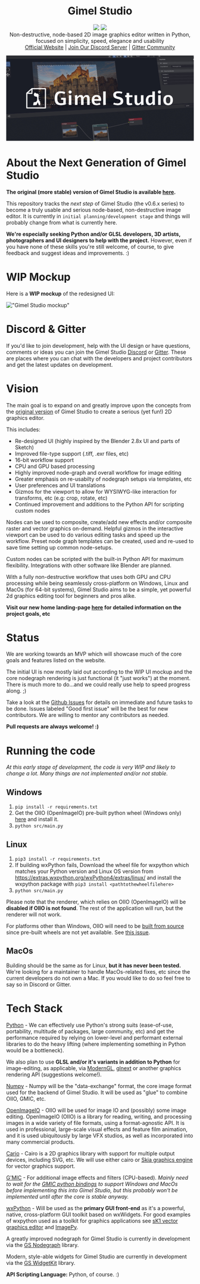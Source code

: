 <h1 align="center">Gimel Studio</h1>

<p align="center">
  <img href="https://github.com/GimelStudio/GimelStudio/blob/master/LICENSE" src="https://img.shields.io/badge/License-Apache2.0-green.svg" />
  <img href="https://lgtm.com/projects/g/GimelStudio/GimelStudio/" src="https://img.shields.io/lgtm/grade/python/g/GimelStudio/GimelStudio.svg?logo=lgtm&logoWidth=18" />
  <br/>
  Non-destructive, node-based 2D image graphics editor written in Python, focused on simplicity, speed, elegance and usability<br/>
  <a href="https://gimelstudio.github.io">Official Website</a> | <a href="https://discord.gg/RqwbDrVDpK" >Join Our Discord Server</a> | <a href="https://gitter.im/Gimel-Studio/community" >Gitter Community</a>
</p>

!["Gimel Studio banner"](/assets/banner/banner.jpg "Gimel Studio")


# About the Next Generation of Gimel Studio

**The original (more stable) version of Gimel Studio is available [here](https://github.com/Correct-Syntax/Gimel-Studio).**

This repository tracks the *next step* of Gimel Studio (the v0.6.x series) to become a truly usable and serious node-based, non-destructive image editor. It is currently in ``initial planning/development stage`` and things will probably change from what is currently here.

**We're especially seeking Python and/or GLSL developers, 3D artists, photographers and UI designers to help with the project.** However, even if you have none of these skills you're still welcome, of course, to give feedback and suggest ideas and improvements. :)


# WIP Mockup

Here is a **WIP mockup** of the redesigned UI:

!["Gimel Studio mockup"](https://i.ibb.co/QNNY2vX/gimel-studio-wip-ui.png "Gimel Studio")


# Discord & Gitter

If you'd like to join development, help with the UI design or have questions, comments or ideas you can join the Gimel Studio [Discord](https://discord.gg/RqwbDrVDpK) or [Gitter](https://gitter.im/Gimel-Studio/community). These are places where you can chat with the developers and project contributors and get the latest updates on development.


# Vision

The main goal is to expand on and greatly improve upon the concepts from the [original version](https://github.com/Correct-Syntax/Gimel-Studio) of Gimel Studio to create a serious (yet fun!) 2D graphics editor.

This includes:

- Re-designed UI (highly inspired by the Blender 2.8x UI and parts of Sketch)
- Improved file-type support (.tiff, .exr files, etc)
- 16-bit workflow support
- CPU and GPU based processing
- Highly improved node-graph and overall workflow for image editing
- Greater emphasis on re-usabilty of nodegraph setups via templates, etc
- User preferences and UI translations
- Gizmos for the viewport to allow for WYSIWYG-like interaction for transforms, etc (e.g: crop, rotate, etc)
- Continued improvement and additions to the Python API for scripting custom nodes

Nodes can be used to composite, create/add new effects and/or composite raster and vector graphics on-demand. Helpful gizmos in the interactive viewport can be used to do various editing tasks and speed up the workflow. Preset node graph templates can be created, used and re-used to save time setting up common node-setups.

Custom nodes can be scripted with the built-in Python API for maximum flexibility. Integrations with other software like Blender are planned.

With a fully non-destructive workflow that uses both GPU and CPU processing while being seamlessly cross-platform on Windows, Linux and MacOs (for 64-bit systems), Gimel Studio aims to be a simple, yet powerful 2d graphics editing tool for beginners and pros alike.

**Visit our new home landing-page [here](https://gimelstudio.github.io) for detailed information on the project goals, etc**


# Status

We are working towards an MVP which will showcase much of the core goals and features listed on the website.

The initial UI is now mostly laid out according to the WIP UI mockup and the core nodegraph rendering is just functional (it "just works") at the moment. There is much more to do...and we could really use help to speed progress along. ;)

Take a look at the [Github Issues](https://github.com/GimelStudio/GimelStudio/issues) for details on immediate and future tasks to be done. Issues labeled "Good first issue" will be the best for new contributors. We are willing to mentor any contributors as needed.

**Pull requests are always welcome! :)**


# Running the code

*At this early stage of development, the code is very WIP and likely to change a lot. Many things are not implemented and/or not stable.*

## Windows

1. ``pip install -r requirements.txt``
2. Get the OIIO (OpenImageIO) pre-built python wheel (Windows only) [here](https://www.lfd.uci.edu/~gohlke/pythonlibs/#openimageio) and install it.
3. ``python src/main.py``

## Linux

1. ``pip3 install -r requirements.txt``
2. If building wxPython fails, Download the wheel file for wxpython which matches your Python version and Linux OS version from https://extras.wxpython.org/wxPython4/extras/linux/ and install the wxpython package with ``pip3 install <pathtothewheelfilehere>``
3. ``python src/main.py``

Please note that the renderer, which relies on OIIO (OpenImageIO) will be **disabled if OIIO is not found**. The rest of the application will run, but the renderer will not work.

For platforms other than Windows, OIIO will need to be [built from source](https://github.com/OpenImageIO/oiio/blob/master/INSTALL.md#building-from-source) since pre-built wheels are not yet available. See [this issue](https://github.com/GimelStudio/GimelStudio/issues/1).

## MacOs

Building should be the same as for Linux, **but it has never been tested.** We're looking for a maintainer to handle MacOs-related fixes, etc since the current developers do not own a Mac. If you would like to do so feel free to say so in Discord or Gitter.


# Tech Stack

[Python](https://python.org) - We can effectively use Python's strong suits (ease-of-use, portability, multitude of packages, large community, etc) and get the performance required by relying on lower-level and performant external libraries to do the heavy lifting (where implementing something in Python would be a bottleneck).

We also plan to use **GLSL and/or it's variants in addition to Python** for image-editing, as applicable, via [ModernGL](https://github.com/moderngl/moderngl), [glnext](https://github.com/cprogrammer1994/glnext) or another graphics rendering API (suggestions welcome!).

[Numpy](https://numpy.org/) - Numpy will be the "data-exchange" format, the core image format used for the backend of Gimel Studio. It will be used as "glue" to combine OIIO, GMIC, etc.

[OpenImageIO](https://openimageio.readthedocs.io/en/release-2.2.8.0/) - OIIO will be used for image IO and (possibly) some image editing. OpenImageIO (OIIO) is a library for reading, writing, and processing images in a wide variety of file formats, using a format-agnostic API. It is used in professional, large-scale visual effects and feature film animation, and it is used ubiquitously by large VFX studios, as well as incorporated into many commercial products.

[Cario](https://pycairo.readthedocs.io/en/latest/) - Cairo is a 2D graphics library with support for multiple output devices, including SVG, etc. We will use either cairo or [Skia graphics engine](https://skia.org/) for vector graphics support.

[G'MIC](https://gmic.eu/) - For additional image effects and filters (CPU-based). *Mainly need to wait for the [GMIC python bindings](https://github.com/myselfhimself/gmic-py) to support Windows and MacOs before implementing this into Gimel Studio, but this probably won't be implemented until after the core is stable anyway.*

[wxPython](https://wxpython.org) -  Will be used as the **primary GUI front-end** as it's a powerful, native, cross-platform GUI toolkit based on wxWidgets. For good examples of wxpython used as a toolkit for graphics applications see [sK1 vector graphics editor](https://sk1project.net/) and [ImagePy](https://github.com/Image-Py).

A greatly improved nodegraph for Gimel Studio is currently in development via the [GS Nodegraph](https://github.com/GimelStudio/gsnodegraph) library.

Modern, style-able widgets for Gimel Studio are currently in development via the [GS WidgetKit](https://github.com/GimelStudio/gswidgetkit) library.

**API Scripting Language:** Python, of course. :)